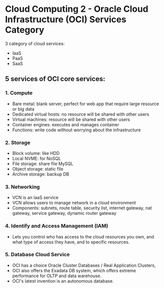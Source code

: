 # **Cloud Computing 2 - Oracle Cloud Infrastructure (OCI) Services Category**

3 category of cloud services:
- IaaS
- PaaS
- SaaS

## **5 services of OCI core services:**
### 1. Compute
- Bare metal: blank server, perfect for web app that require large resource or big data
- Dedicated virtual hosts: no resource will be shared with other users
- Virtual machines: resource will be shared with other users
- Container engines: executes and manages container
- Functions: write code without worrying about the infrastructure
### 2. Storage
- Block volume: like HDD
- Local NVME: for NoSQL
- File storage: share file MySQL
- Object storage: static file
- Archive storage: backup DB
### 3. Networking
- VCN is an IaaS service
- VCN allows users to manage network in a cloud environment
- Components: subnets, route table, security list, internet gateway, nat gateway, service gateway, dynamic router gateway
### 4. Identify and Access Management (IAM)
- Lets you control who has access to the cloud resources you own, and what type of access they have, and to specific resources.
### 5. Database Cloud Service
- OCI has a choice Oracle Cluster Databases / Real Application Clusters, 
- OCI also offers the Exadata DB system, which offers extreme performance for OLTP and data warehouse.
- OCI's latest invention is an autonomous database.
